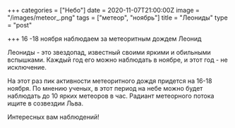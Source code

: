 +++
categories = ["Небо"]
date = 2020-11-07T21:00:00Z
image = "/images/meteor_.png"
tags = ["метеор", "ноябрь"]
title = "Леониды"
type = "post"

+++
16 -18 ноября наблюдаем за метеоритным дождем Леонид   
  
Леониды - это звездопад, известный своими яркими и обильными вспышками. Каждый год его можно наблюдать в ноябре, и этот год - не исключение.   
  
На этот раз пик активности метеоритного дождя придется на 16-18 ноября. По мнению ученых, в этот период на небе можно будет наблюдать до 10 ярких метеоров в час. Радиант метеорного потока ищите в созвездии Льва.  
  
Интересных вам наблюдений!